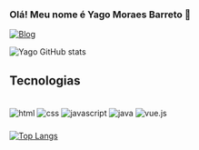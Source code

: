 ### Olá! Meu nome é Yago Moraes Barreto 👋

[![Blog](https://img.shields.io/badge/LinkedIn-0077B5?style=for-the-badge&logo=linkedin&logoColor=white)](https://www.linkedin.com/in/yago-moraes-dev/)

![Yago GitHub stats](https://github-readme-stats.vercel.app/api?username=YagoMoraess&show_icons=true&theme=tokyonight)

## Tecnologias 

<div style="display: inline-block"><br/>
  <img align="center" alt="html" src="https://img.shields.io/badge/HTML5-E34F26?style=for-the-badge&logo=html5&logoColor=white" />
  <img align="center" alt="css" src="https://img.shields.io/badge/CSS3-1572B6?style=for-the-badge&logo=css3&logoColor=white" />
  <img align="center" alt="javascript" src="https://img.shields.io/badge/JavaScript-F7DF1E?style=for-the-badge&logo=javascript&logoColor=black" />
  <img align="center" alt="java" src="https://img.shields.io/badge/Java-ED8B00?style=for-the-badge&logo=java&logoColor=white" />
  <img align="center" alt="vue.js" src="https://img.shields.io/badge/Vue.js-35495E?style=for-the-badge&logo=vue.js&logoColor=4FC08D" />
</div>

###                                                          

[![Top Langs](https://github-readme-stats.vercel.app/api/top-langs/?username=YagoMoraess&layout=compact)](https://github.com/YagoMoraess/github-readme-stats)




